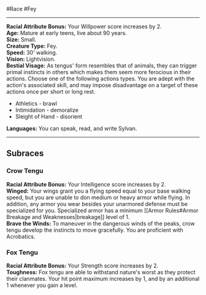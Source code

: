 #Race #Fey
- - -
**Racial Attribute Bonus:** Your Willpower score increases by 2.  
**Age:** Mature at early teens, live about 90 years.  
**Size:** Small.  
**Creature Type:** Fey.  
**Speed:** 30' walking.  
**Vision:** Lightvision.  
**Bestial Visage:** As tengus' form resembles that of animals, they can trigger primal instincts in others which makes them seem more ferocious in their actions. Choose one of the following actions types. You are adept with the action's associated skill, and may impose disadvantage on a target of these actions once per short or long rest.

- Athletics - brawl
- Intimidation - demoralize
- Sleight of Hand - disorient

**Languages:** You can speak, read, and write Sylvan.
 - - -
## Subraces
### Crow Tengu
 
**Racial Attribute Bonus:** Your Intelligence score increases by 2.  
**Winged:** Your wings grant you a flying speed equal to your base walking speed, but you are unable to don medium or heavy armor while flying. In addition, any armor you wear besides your unarmored defense must be specialized for you. Specialized armor has a minimum [[Armor Rules#Armor Breakage and Weaknesses|breakage]] level of 1.  
**Brave the Winds:** To maneuver in the dangerous winds of the peaks, crow tengu develop the instincts to move gracefully. You are proficient with Acrobatics.
 
### Fox Tengu
 
**Racial Attribute Bonus:** Your Strength score increases by 2.  
**Toughness:** Fox tengu are able to withstand nature's worst as they protect their clanmates. Your hit point maximum increases by 1, and by an additional 1 whenever you gain a level.